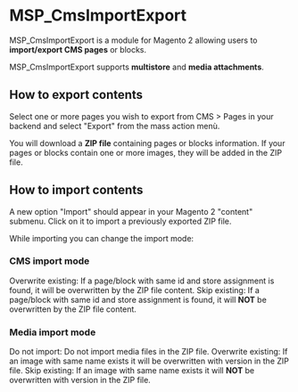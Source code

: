 # MSP_CmsImportExport

MSP_CmsImportExport is a module for Magento 2 allowing users to **import/export CMS pages** or blocks.

MSP_CmsImportExport supports **multistore** and **media attachments**.

## How to export contents

Select one or more pages you wish to export from CMS > Pages in your backend and select "Export" from the mass action menù.

You will download a **ZIP file** containing pages or blocks information. If your pages or blocks contain one or more images,
they will be added in the ZIP file.

## How to import contents

A new option "Import" should appear in your Magento 2 "content" submenu. Click on it to import a previously exported ZIP file.

While importing you can change the import mode:

### CMS import mode

Overwrite existing: If a page/block with same id and store assignment is found, it will be overwritten by the ZIP file content.
Skip existing: If a page/block with same id and store assignment is found, it will **NOT** be overwritten by the ZIP file content.

### Media import mode

Do not import: Do not import media files in the ZIP file.
Overwrite existing: If an image with same name exists it will be overwritten with version in the ZIP file.
Skip existing: If an image with same name exists it will **NOT** be overwritten with version in the ZIP file.



